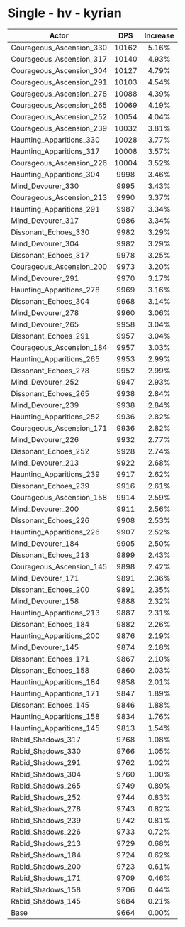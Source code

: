 # Single - hv - kyrian
| Actor | DPS | Increase |
|---|:---:|:---:|
|Courageous_Ascension_330|10162|5.16%|
|Courageous_Ascension_317|10140|4.93%|
|Courageous_Ascension_304|10127|4.79%|
|Courageous_Ascension_291|10103|4.54%|
|Courageous_Ascension_278|10088|4.39%|
|Courageous_Ascension_265|10069|4.19%|
|Courageous_Ascension_252|10054|4.04%|
|Courageous_Ascension_239|10032|3.81%|
|Haunting_Apparitions_330|10028|3.77%|
|Haunting_Apparitions_317|10008|3.57%|
|Courageous_Ascension_226|10004|3.52%|
|Haunting_Apparitions_304|9998|3.46%|
|Mind_Devourer_330|9995|3.43%|
|Courageous_Ascension_213|9990|3.37%|
|Haunting_Apparitions_291|9987|3.34%|
|Mind_Devourer_317|9986|3.34%|
|Dissonant_Echoes_330|9982|3.29%|
|Mind_Devourer_304|9982|3.29%|
|Dissonant_Echoes_317|9978|3.25%|
|Courageous_Ascension_200|9973|3.20%|
|Mind_Devourer_291|9970|3.17%|
|Haunting_Apparitions_278|9969|3.16%|
|Dissonant_Echoes_304|9968|3.14%|
|Mind_Devourer_278|9960|3.06%|
|Mind_Devourer_265|9958|3.04%|
|Dissonant_Echoes_291|9957|3.04%|
|Courageous_Ascension_184|9957|3.03%|
|Haunting_Apparitions_265|9953|2.99%|
|Dissonant_Echoes_278|9952|2.99%|
|Mind_Devourer_252|9947|2.93%|
|Dissonant_Echoes_265|9938|2.84%|
|Mind_Devourer_239|9938|2.84%|
|Haunting_Apparitions_252|9936|2.82%|
|Courageous_Ascension_171|9936|2.82%|
|Mind_Devourer_226|9932|2.77%|
|Dissonant_Echoes_252|9928|2.74%|
|Mind_Devourer_213|9922|2.68%|
|Haunting_Apparitions_239|9917|2.62%|
|Dissonant_Echoes_239|9916|2.61%|
|Courageous_Ascension_158|9914|2.59%|
|Mind_Devourer_200|9911|2.56%|
|Dissonant_Echoes_226|9908|2.53%|
|Haunting_Apparitions_226|9907|2.52%|
|Mind_Devourer_184|9905|2.50%|
|Dissonant_Echoes_213|9899|2.43%|
|Courageous_Ascension_145|9898|2.42%|
|Mind_Devourer_171|9891|2.36%|
|Dissonant_Echoes_200|9891|2.35%|
|Mind_Devourer_158|9888|2.32%|
|Haunting_Apparitions_213|9887|2.31%|
|Dissonant_Echoes_184|9882|2.26%|
|Haunting_Apparitions_200|9876|2.19%|
|Mind_Devourer_145|9874|2.18%|
|Dissonant_Echoes_171|9867|2.10%|
|Dissonant_Echoes_158|9860|2.03%|
|Haunting_Apparitions_184|9858|2.01%|
|Haunting_Apparitions_171|9847|1.89%|
|Dissonant_Echoes_145|9846|1.88%|
|Haunting_Apparitions_158|9834|1.76%|
|Haunting_Apparitions_145|9813|1.54%|
|Rabid_Shadows_317|9768|1.08%|
|Rabid_Shadows_330|9766|1.05%|
|Rabid_Shadows_291|9762|1.02%|
|Rabid_Shadows_304|9760|1.00%|
|Rabid_Shadows_265|9749|0.89%|
|Rabid_Shadows_252|9744|0.83%|
|Rabid_Shadows_278|9743|0.82%|
|Rabid_Shadows_239|9742|0.81%|
|Rabid_Shadows_226|9733|0.72%|
|Rabid_Shadows_213|9729|0.68%|
|Rabid_Shadows_184|9724|0.62%|
|Rabid_Shadows_200|9723|0.61%|
|Rabid_Shadows_171|9709|0.46%|
|Rabid_Shadows_158|9706|0.44%|
|Rabid_Shadows_145|9684|0.21%|
|Base|9664|0.00%|
